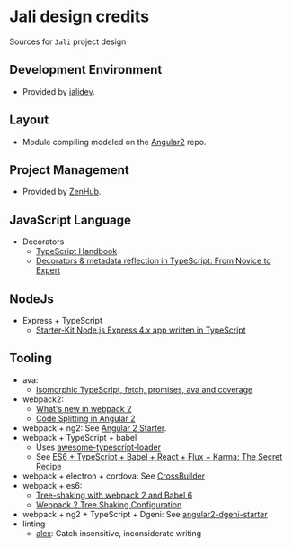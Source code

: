 # Jali design credits
[//]: # (Keep lines to 72 characters to leave room for the preview     )
[//]: # (pane.                                                         )
<!-- cSpell:ignore ality -->

Sources for `Jali` project design

## Development Environment

- Provided by [jalidev].

## Layout

- Module compiling modeled on the [Angular2] repo.

## Project Management

- Provided by [ZenHub].

## JavaScript Language

- Decorators
  - [TypeScript Handbook][DecoratorTypeScript]
  - [Decorators & metadata reflection in TypeScript: From Novice to Expert][DecoratorExpert]

## NodeJs

- Express + TypeScript
  - [Starter-Kit Node.js Express 4.x app written in TypeScript][ExpressTypeScript]

## Tooling

- ava:
  - [Isomorphic TypeScript, fetch, promises, ava and coverage][ava-example]
- webpack2:
  - [What's new in webpack 2][webpack2]
  - [Code Splitting in Angular 2][code-splitting]
- webpack + ng2: See [Angular 2 Starter][Angular2Starter].
- webpack + TypeScript + babel
  - Uses [awesome-typescript-loader]
  - See [ES6 + TypeScript + Babel + React + Flux + Karma: The Secret Recipe][john-reilly]
- webpack + electron + cordova: See [CrossBuilder]
- webpack + es6:
  - [Tree-shaking with webpack 2 and Babel 6][2ality]
  - [Webpack 2 Tree Shaking Configuration][modus-create]
- webpack + ng2 + TypeScript + Dgeni: See [angular2-dgeni-starter]
- linting
  - [alex]: Catch insensitive, inconsiderate writing

<!-- markdownlint-disable line-length -->

[2ality]: http://www.2ality.com/2015/12/webpack-tree-shaking.html
[alex]: http://alexjs.com/
[Angular2]: https://github.com/angular/angular
[Angular2Starter]: https://github.com/AngularClass/angular2-webpack-starter "An Angular 2 Starter kit featuring Angular 2 (Router, Http, Forms, Services, Tests, E2E), Karma, Protractor, Jasmine, TypeScript, and Webpack by @AngularClass"
[angular2-dgeni-starter]: https://github.com/rangle/angular2-dgeni-starter
[awesome-typescript-loader]: https://www.npmjs.com/package/awesome-typescript-loader
[ava-example]: http://source.coveo.com/2016/05/11/isomorphic-typescript-ava-w-coverage/
[code-splitting]: http://blog.waffle.io/code-splitting-angular-2-webpack-2/
[CrossBuilder]:  https://github.com/zalmoxisus/crossbuilder
[DecoratorExpert]: http://blog.wolksoftware.com/decorators-reflection-javascript-typescript
[DecoratorTypeScript]: https://www.typescriptlang.org/docs/handbook/decorators.html (Decorators)
[ExpressTypeScript]: https://github.com/czechboy0/Express-4x-Typescript-Sample
[jalidev]: https://github.com/latticework/jalidev (Linux development environment for Jali projects.)
[john-reilly]: http://blog.johnnyreilly.com/2015/12/es6-typescript-babel-react-flux-karma.html
[modus-create]: http://moduscreate.com/webpack-2-tree-shaking-configuration/
[webpack2]: https://gist.github.com/sokra/27b24881210b56bbaff7
[ZenHub]: https://www.zenhub.com/ (ZenHub is agile project management integrated natively in GitHub)
